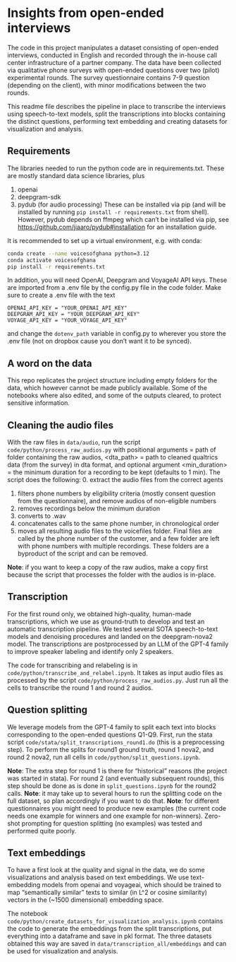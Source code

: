 # Insights from open-ended interviews
The code in this project manipulates a dataset consisting of open-ended interviews, conducted in English and recorded through the in-house call center infrastructure of a partner company. 
The data have been collected via qualitative phone surveys with open-ended questions over two (pilot) experimental rounds. The survey questionnaire contains 7-9 question (depending on the client), with minor modifications between the two rounds. 

This readme file describes the pipeline in place to transcribe the interviews using speech-to-text models, split the transcriptions into blocks containing the distinct questions, performing text embedding and creating datasets for visualization and analysis.


## Requirements
The libraries needed to run the python code are in requirements.txt. These are mostly standard data science libraries, plus 
1.	openai
2.	deepgram-sdk
3.	pydub (for audio processing)
These can be installed via pip (and will be installed by running `pip install -r requirements.txt` from shell). However, pydub depends on ffmpeg which can’t be installed via pip, see https://github.com/jiaaro/pydub#installation for an installation guide. 

It is recommended to set up a virtual environment, e.g. with conda: 

```bash
conda create --name voicesofghana python=3.12
conda activate voicesofghana
pip install -r requirements.txt
```

In addition, you will need OpenAI, Deepgram and VoyageAI API keys. These are imported from a .env file by the config.py file in the code folder. Make sure to create a .env file with the text
```
OPENAI_API_KEY = "YOUR_OPENAI_API_KEY"
DEEPGRAM_API_KEY = "YOUR_DEEPGRAM_API_KEY"
VOYAGE_API_KEY = "YOUR_VOYAGE_API_KEY"
```
and change the `dotenv_path` variable in config.py to wherever you store the .env file (not on dropbox cause you don’t want it to be synced). 

## A word on the data

This repo replicates the project structure including empty folders for the data, which however cannot be made publicly available. Some of the notebooks where also edited, and some of the outputs cleared, to protect sensitive information. 

## Cleaning the audio files
With the raw files in `data/audio`, run the script `code/python/process_raw_audios.py` with positional arguments <directory> = path of folder containing the raw audios, <dta_path> = path to cleaned qualtrics data (from the survey) in dta format, and optional argument <min_duration> = the minimum duration for a recording to be kept (defaults to 1 min). The script does the following:
0.	extract the audio files from the correct agents 
1.	filters phone numbers by eligibility criteria (mostly consent question from the questionnaire), and remove audios of non-eligible numbers
2.	removes recordings below the minimum duration
3.	converts to .wav
4.	concatenates calls to the same phone number, in chronological order
5.	moves all resulting audio files to the voicefiles folder. Final files are called by the phone number of the customer, and a few folder are left with phone numbers with multiple recordings. These folders are a byproduct of the script and can be removed. 

**Note**: if you want to keep a copy of the raw audios, make a copy first because the script that processes the folder with the audios is in-place.

## Transcription
For the first round only, we obtained high-quality, human-made transcriptions, which we use as ground-truth to develop and test an automatic transcription pipeline. We tested several SOTA speech-to-text models and denoising procedures and landed on the deepgram-nova2 model. The transcriptions are postprocessed by an LLM of the GPT-4 family to improve speaker labeling and identify only 2 speakers. 

The code for transcribing and relabeling is in `code/python/transcribe_and_relabel.ipynb`. It takes as input audio files as processed by the script `code/python/process_raw_audios.py`. Just run all the cells to transcribe the round 1 and round 2 audios. 

## Question splitting
We leverage models from the GPT-4 family to split each text into blocks corresponding to the open-ended questions Q1-Q9. First, run the stata script `code/stata/split_transcriptions_round1.do` (this is a preprocessing step). To perform the splits for round1 ground truth, round 1 nova2, and round 2 nova2, run all cells in `code/python/split_questions.ipynb`. 

**Note**: The extra step for round 1 is there for “historical” reasons (the project was started in stata). For round 2 (and eventually subsequent rounds), this step should be done as is done in `split_questions.ipynb` for the round2 calls.
**Note**: it may take up to several hours to run the splitting code on the full dataset, so plan accordingly if you want to do that. 
**Note**: for different questionnaires you might need to produce new examples (the current code needs one example for winners and one example for non-winners). Zero-shot prompting for question splitting (no examples) was tested and performed quite poorly.

## Text embeddings
To have a first look at the quality and signal in the data, we do some visualizations and analysis based on text embeddings. We use text-embedding models from openai and voyageai, which should be trained to map “semantically similar” texts to similar (in L^2 or cosine similarity) vectors in the (~1500 dimensional) embedding space. 

The notebook `code/python/create_datasets_for_visualization_analysis.ipynb` contains the code to generate the embeddings from the split transcriptions, put everything into a dataframe and save in pkl format. The three datasets obtained this way are saved in `data/transcription_all/embeddings` and can be used for visualization and analysis.  
